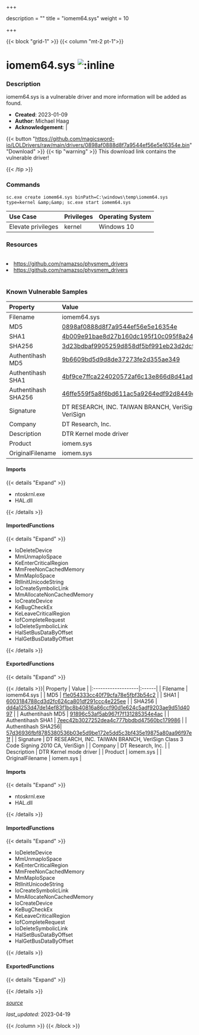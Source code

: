 +++

description = ""
title = "iomem64.sys"
weight = 10

+++


{{< block "grid-1" >}}
{{< column "mt-2 pt-1">}}


# iomem64.sys ![:inline](/images/twitter_verified.png) 


### Description

iomem64.sys is a vulnerable driver and more information will be added as found.

- **Created**: 2023-01-09
- **Author**: Michael Haag
- **Acknowledgement**:  | [](https://twitter.com/)

{{< button "https://github.com/magicsword-io/LOLDrivers/raw/main/drivers/0898af0888d8f7a9544ef56e5e16354e.bin" "Download" >}}
{{< tip "warning" >}}
This download link contains the vulnerable driver!

{{< /tip >}}

### Commands

```
sc.exe create iomem64.sys binPath=C:\windows\temp\iomem64.sys type=kernel &amp;&amp; sc.exe start iomem64.sys
```

| Use Case | Privileges | Operating System | 
|:---- | ---- | ---- |
| Elevate privileges | kernel | Windows 10 |

### Resources
<br>
<li><a href=" https://github.com/namazso/physmem_drivers"> https://github.com/namazso/physmem_drivers</a></li>
<li><a href="https://github.com/namazso/physmem_drivers">https://github.com/namazso/physmem_drivers</a></li>
<br>

### Known Vulnerable Samples

| Property           | Value |
|:-------------------|:------|
| Filename           | iomem64.sys |
| MD5                | [0898af0888d8f7a9544ef56e5e16354e](https://www.virustotal.com/gui/file/0898af0888d8f7a9544ef56e5e16354e) |
| SHA1               | [4b009e91bae8d27b160dc195f10c095f8a2441e1](https://www.virustotal.com/gui/file/4b009e91bae8d27b160dc195f10c095f8a2441e1) |
| SHA256             | [3d23bdbaf9905259d858df5bf991eb23d2dc9f4ecda7f9f77839691acef1b8c4](https://www.virustotal.com/gui/file/3d23bdbaf9905259d858df5bf991eb23d2dc9f4ecda7f9f77839691acef1b8c4) |
| Authentihash MD5   | [9b6609bd5d9d8de37273fe2d355ae349](https://www.virustotal.com/gui/search/authentihash%253A9b6609bd5d9d8de37273fe2d355ae349) |
| Authentihash SHA1  | [4bf9ce7ffca224020572af6c13e866d8d41ad5bf](https://www.virustotal.com/gui/search/authentihash%253A4bf9ce7ffca224020572af6c13e866d8d41ad5bf) |
| Authentihash SHA256| [46ffe559f5a8f6bd611ac5a9264edf92d8449d8d31b2ddf6b2add5971e309c56](https://www.virustotal.com/gui/search/authentihash%253A46ffe559f5a8f6bd611ac5a9264edf92d8449d8d31b2ddf6b2add5971e309c56) |
| Signature         | DT RESEARCH, INC. TAIWAN BRANCH, VeriSign Class 3 Code Signing 2010 CA, VeriSign   |
| Company           | DT Research, Inc. |
| Description       | DTR Kernel mode driver |
| Product           | iomem.sys |
| OriginalFilename  | iomem.sys |


#### Imports
{{< details "Expand" >}}
* ntoskrnl.exe
* HAL.dll

{{< /details >}}
#### ImportedFunctions
{{< details "Expand" >}}
* IoDeleteDevice
* MmUnmapIoSpace
* KeEnterCriticalRegion
* MmFreeNonCachedMemory
* MmMapIoSpace
* RtlInitUnicodeString
* IoCreateSymbolicLink
* MmAllocateNonCachedMemory
* IoCreateDevice
* KeBugCheckEx
* KeLeaveCriticalRegion
* IofCompleteRequest
* IoDeleteSymbolicLink
* HalSetBusDataByOffset
* HalGetBusDataByOffset

{{< /details >}}
#### ExportedFunctions
{{< details "Expand" >}}

{{< /details >}}| Property           | Value |
|:-------------------|:------|
| Filename           | iomem64.sys |
| MD5                | [f1e054333cc40f79cfa78e5fbf3b54c2](https://www.virustotal.com/gui/file/f1e054333cc40f79cfa78e5fbf3b54c2) |
| SHA1               | [6003184788cd3d2fc624ca801df291ccc4e225ee](https://www.virustotal.com/gui/file/6003184788cd3d2fc624ca801df291ccc4e225ee) |
| SHA256             | [dd4a1253d47de14ef83f1bc8b40816a86ccf90d1e624c5adf9203ae9d51d4097](https://www.virustotal.com/gui/file/dd4a1253d47de14ef83f1bc8b40816a86ccf90d1e624c5adf9203ae9d51d4097) |
| Authentihash MD5   | [91896c53af5ab967f7f131285354e4ac](https://www.virustotal.com/gui/search/authentihash%253A91896c53af5ab967f7f131285354e4ac) |
| Authentihash SHA1  | [7eec42b3027252dea4c777bbdbd47560bc179986](https://www.virustotal.com/gui/search/authentihash%253A7eec42b3027252dea4c777bbdbd47560bc179986) |
| Authentihash SHA256| [57d36936fbf8785380536b03e5d9be172e5dd5c3bf435e19875a80aa96f97e1f](https://www.virustotal.com/gui/search/authentihash%253A57d36936fbf8785380536b03e5d9be172e5dd5c3bf435e19875a80aa96f97e1f) |
| Signature         | DT RESEARCH, INC. TAIWAN BRANCH, VeriSign Class 3 Code Signing 2010 CA, VeriSign   |
| Company           | DT Research, Inc. |
| Description       | DTR Kernel mode driver |
| Product           | iomem.sys |
| OriginalFilename  | iomem.sys |


#### Imports
{{< details "Expand" >}}
* ntoskrnl.exe
* HAL.dll

{{< /details >}}
#### ImportedFunctions
{{< details "Expand" >}}
* IoDeleteDevice
* MmUnmapIoSpace
* KeEnterCriticalRegion
* MmFreeNonCachedMemory
* MmMapIoSpace
* RtlInitUnicodeString
* IoCreateSymbolicLink
* MmAllocateNonCachedMemory
* IoCreateDevice
* KeBugCheckEx
* KeLeaveCriticalRegion
* IofCompleteRequest
* IoDeleteSymbolicLink
* HalSetBusDataByOffset
* HalGetBusDataByOffset

{{< /details >}}
#### ExportedFunctions
{{< details "Expand" >}}

{{< /details >}}


[*source*](https://github.com/magicsword-io/LOLDrivers/tree/main/yaml/iomem64.yaml)

*last_updated:* 2023-04-19








{{< /column >}}
{{< /block >}}

